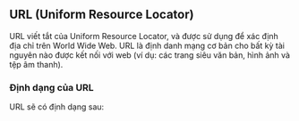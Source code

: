 ## URL (Uniform Resource Locator)

URL viết tắt của Uniform Resource Locator, và được sử dụng để xác định địa chỉ trên World Wide Web. URL là định danh mạng cơ bản cho bất kỳ tài nguyên nào được kết nối với web (ví dụ: các trang siêu văn bản, hình ảnh và tệp âm thanh).

### Định dạng của URL

URL sẽ có định dạng sau:

